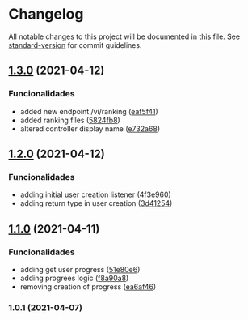 # Changelog

All notable changes to this project will be documented in this file. See [standard-version](https://github.com/conventional-changelog/standard-version) for commit guidelines.

## [1.3.0](https://github.com/wnqueiroz/fiap-startup-one-ms-gamification/compare/1.2.0...1.3.0) (2021-04-12)


### Funcionalidades

* added new endpoint /vi/ranking ([eaf5f41](https://github.com/wnqueiroz/fiap-startup-one-ms-gamification/commit/eaf5f41b9b3d5e2d82cad1a0e7ad308aef00f9b7))
* added ranking files ([5824fb8](https://github.com/wnqueiroz/fiap-startup-one-ms-gamification/commit/5824fb87ec0f25780a34ac7fd83a4a1b748c4bf2))
* altered controller display name ([e732a68](https://github.com/wnqueiroz/fiap-startup-one-ms-gamification/commit/e732a687ad49e85d2a387bfa8c3979033f282531))

## [1.2.0](https://github.com/wnqueiroz/fiap-startup-one-ms-gamification/compare/1.1.0...1.2.0) (2021-04-12)


### Funcionalidades

* adding initial user creation listener ([4f3e960](https://github.com/wnqueiroz/fiap-startup-one-ms-gamification/commit/4f3e9603f77ec599d1e6366972b731bf8985efb9))
* adding return type in user creation ([3d41254](https://github.com/wnqueiroz/fiap-startup-one-ms-gamification/commit/3d412548b70921e3a631c17e83eaac18432d7fcb))

## [1.1.0](https://github.com/wnqueiroz/fiap-startup-one-ms-gamification/compare/1.0.1...1.1.0) (2021-04-11)


### Funcionalidades

* adding get user progress ([51e80e6](https://github.com/wnqueiroz/fiap-startup-one-ms-gamification/commit/51e80e636af893757fbd344525e24197be208bed))
* adding progrees logic ([f8a90a8](https://github.com/wnqueiroz/fiap-startup-one-ms-gamification/commit/f8a90a885367913dd501250e6d0f01be339b5980))
* removing creation of progress ([ea6af46](https://github.com/wnqueiroz/fiap-startup-one-ms-gamification/commit/ea6af4686b688fe391cc6b4a8be81f98680e7945))

### 1.0.1 (2021-04-07)
